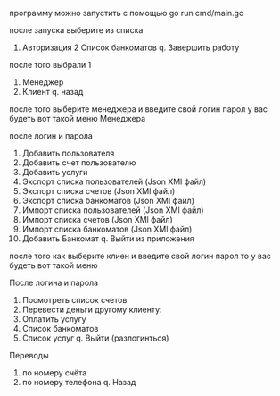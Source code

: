 программу можно запустить с помощью go run cmd/main.go

после запуска
выберите из списка
1. Авторизация
2 Список банкоматов
q. Завершить работу


после того выбрали 1
1. Менеджер
2. Клиент
q. назад

после того выберите менеджера и введите свой логин парол у вас будеть вот такой меню Менеджера 

после логин и парола

1. Добавить пользователя 
2. Добавить счет пользователю
3. Добавить услуги
4. Экспорт списка пользователей (Json XMl файл) 
5. Экспорт списка счетов (Json XMl файл)
6. Экспорт списка банкоматов (Json XMl файл)
7. Импорт списка пользователей (Json XMl файл) 
8. Импорт списка счетов (Json XMl файл)
9. Импорт списка банкоматов (Json XMl файл)
10. Добавить Банкомат
q. Выйти из приложения 
 
после того как выберите клиен и введите свой логин парол то у вас будеть вот такой меню
 
После логина и парола
1. Посмотреть список счетов
2. Перевести деньги другому клиенту:
3. Оплатить услугу
4. Список банкоматов
5. Список услуг
q. Выйти (разлогинться)
 
Переводы
1. по номеру счёта
2. по номеру телефона
q. Назад